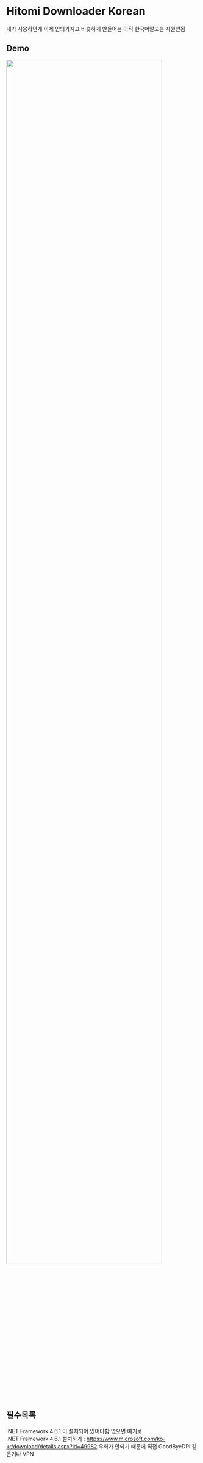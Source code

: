 # Hitomi Downloader Korean
내가 사용하던게 이제 안되가지고 비슷하게 만들어봄 아직 한국어말고는 지원안됨

## Demo
<img src="https://github.com/jungjin0003/hitomi-downloader-KR/blob/master/img/image.PNG" width="90%"></img>

## 필수목록
.NET Framework 4.6.1 이 설치되어 있어야함 없으면 여기로<br>
.NET Framework 4.6.1 설치하기 : <https://www.microsoft.com/ko-kr/download/details.aspx?id=49982>
우회가 안되기 때문에 직접 GoodByeDPI 같은거나 VPN 
